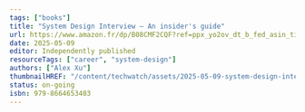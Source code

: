 ```yaml
---
tags: ["books"]
title: "System Design Interview – An insider's guide"
url: https://www.amazon.fr/dp/B08CMF2CQF?ref=ppx_yo2ov_dt_b_fed_asin_title
date: 2025-05-09
editor: Independently published
resourceTags: ["career", "system-design"]
authors: ["Alex Xu"]
thumbnailHREF: "/content/techwatch/assets/2025-05-09-system-design-interview.jpg"
status: on-going
isbn: 979-8664653403
---
```

